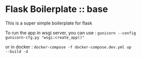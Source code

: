 <h1>Flask Boilerplate :: base</h1>

This is a super simple boilerplate for flask

To run the app in wsgi server, you can use : 
<code>gunicorn --config gunicorn-cfg.py "wsgi:create_app()"</code>

or in docker : 
<code>docker-compose -f docker-compose.dev.yml up --build -d</code>
